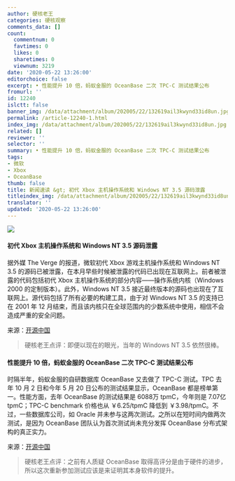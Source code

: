 ```yaml
---
author: 硬核老王
categories: 硬核观察
comments_data: []
count:
  commentnum: 0
  favtimes: 0
  likes: 0
  sharetimes: 0
  viewnum: 3219
date: '2020-05-22 13:26:00'
editorchoice: false
excerpt: • 性能提升 10 倍，蚂蚁金服的 OceanBase 二次 TPC-C 测试结果公布
fromurl: ''
id: 12240
islctt: false
banner_img: /data/attachment/album/202005/22/132619ail3kwynd33id8un.jpg
permalink: /article-12240-1.html
index_img: /data/attachment/album/202005/22/132619ail3kwynd33id8un.jpg
related: []
reviewer: ''
selector: ''
summary: • 性能提升 10 倍，蚂蚁金服的 OceanBase 二次 TPC-C 测试结果公布
tags:
- 微软
- Xbox
- OceanBase
thumb: false
title: 新闻速读 &gt; 初代 Xbox 主机操作系统和 Windows NT 3.5 源码泄露
titleindex_img: /data/attachment/album/202005/22/132619ail3kwynd33id8un.jpg
translator: ''
updated: '2020-05-22 13:26:00'
---
```


![](/data/attachment/album/202005/22/132619ail3kwynd33id8un.jpg)


#### 初代 Xbox 主机操作系统和 Windows NT 3.5 源码泄露


据外媒 The Verge 的报道，微软初代 Xbox 游戏主机操作系统和 Windows NT 3.5 的源码已被泄露，在本月早些时候被泄露的代码已出现在互联网上。前者被泄露的代码包括初代 Xbox 主机操作系统的部分内容——操作系统内核（Windows 2000 的定制版本）。此外，Windows NT 3.5 接近最终版本的源码也出现在了互联网上。源代码包括了所有必要的构建工具，由于对 Windows NT 3.5 的支持已在 2001 年 12 月结束，而且该内核只在全球范围内的少数系统中使用，相信不会造成严重的安全问题。


来源：[开源中国](https://www.oschina.net/news/115858/xbox-source-code-leak-original-console-windows-3-5)



> 
> 硬核老王点评：即便以现在的眼光，当年的 Windows NT 3.5 依然很棒。
> 
> 
> 


#### 性能提升 10 倍，蚂蚁金服的 OceanBase 二次 TPC-C 测试结果公布


时隔半年，蚂蚁金服的自研数据库 OceanBase 又去做了 TPC-C 测试。TPC 去年 10 月 2 日和今年 5 月 20 日公布的测试结果显示，OceanBase 都是榜单第一。性能方面，去年 OceanBase 的测试结果是 6088万 tpmC，今年则是 7.07亿 tpmC；TPC-C benchmark 价格也从 ￥6.25/tpmC 降低到 ￥3.98/tpmC。不过，一些数据库公司，如 Oracle 并未参与这两次测试。之所以在短时间内做两次测试，是因为 OceanBase 团队认为首次测试尚未充分发挥 OceanBase 分布式架构的真正实力。


来源：[开源中国](https://www.oschina.net/news/115846/oceanbase-second-tpcc-news)



> 
> 硬核老王点评：之前有人质疑 OceanBase 取得高评分是由于硬件的进步，所以这次重新参加测试应该是来证明其本身软件的提升。
> 
> 
>